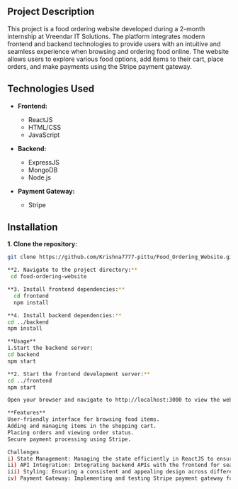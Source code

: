 ## Project Description
This project is a food ordering website developed during a 2-month internship at Vreendar IT Solutions. The platform integrates modern frontend and backend technologies to provide users with an intuitive and seamless experience when browsing and ordering food online. The website allows users to explore various food options, add items to their cart, place orders, and make payments using the Stripe payment gateway.

## Technologies Used
- **Frontend:**
  - ReactJS
  - HTML/CSS
  - JavaScript

- **Backend:**
  - ExpressJS
  - MongoDB
  - Node.js

- **Payment Gateway:**
  - Stripe

## Installation
**1. Clone the repository:**
   ```bash
   git clone https://github.com/Krishna7777-pittu/Food_Ordering_Website.git
   
**2. Navigate to the project directory:**
    cd food-ordering-website

**3. Install frontend dependencies:**
     cd frontend
     npm install

**4. Install backend dependencies:**
   cd ../backend
   npm install
   
**Usage**
1.Start the backend server:
  cd backend
  npm start

**2. Start the frontend development server:**
   cd ../frontend
   npm start

Open your browser and navigate to http://localhost:3000 to view the website.

**Features**
User-friendly interface for browsing food items.
Adding and managing items in the shopping cart.
Placing orders and viewing order status.
Secure payment processing using Stripe.

Challenges
i) State Management: Managing the state efficiently in ReactJS to ensure a responsive UI.
ii) API Integration: Integrating backend APIs with the frontend for seamless data flow.
iii) Styling: Ensuring a consistent and appealing design across different devices.
iv) Payment Gateway: Implementing and testing Stripe payment gateway for secure transactions.

